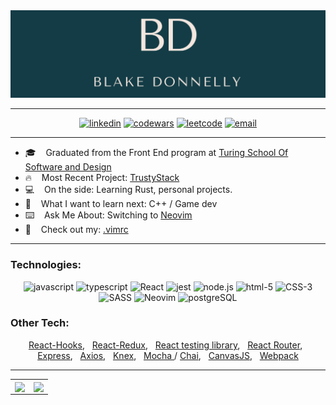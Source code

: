 <img alt="banner" src=./assets/newbanner.png>

---

<div align="center">
  <a href="https://www.linkedin.com/in/blake-donnelly/"><img alt="linkedin"  src="https://img.shields.io/badge/-LinkedIn-black.svg?style=for-the-badge&logo=linkedin&colorB=1C5D99"/></a>
  <a href="https://www.codewars.com/users/blakedonn"><img alt="codewars" src="https://img.shields.io/badge/-Codewars-b1361e.svg?style=for-the-badge&logo=codewars&colorB=b1361e" /></a>
  <a href="https://leetcode.com/dunadine/"><img alt="leetcode" src="https://img.shields.io/badge/-LeetCode-black.svg?style=for-the-badge&logo=leetcode&colorB=000000" /></a>
  <a href="mailto:bdonne39@gmail.com"><img alt="email" src="https://img.shields.io/badge/-Email-f2c236.svg?style=for-the-badge&logo=google&colorB=f2c236" /></a>
</div>
                                                                                                                   
---   

- :mortar_board:&nbsp; &nbsp;   Graduated from the Front End program at [Turing School Of Software and Design](https://turing.io/)
- :fire:&nbsp; &nbsp; Most Recent Project: [TrustyStack](https://github.com/BlakeDonn/TrustyStack)
- :computer:&nbsp; &nbsp; On the side: Learning Rust, personal projects.
- :thinking:&nbsp; &nbsp; What I want to learn next: C++ / Game dev
- :keyboard:&nbsp; &nbsp;  Ask Me About: Switching to [Neovim](https://neovim.io/) 
- :metal:&nbsp; &nbsp; Check out my: [.vimrc](https://github.com/BlakeDonn/dotfiles/blob/master/.vimrc)

---

### Technologies: 
<div align="center">
  <img alt="javascript" src="https://img.shields.io/badge/javascript%20-%23F7DF1E.svg?&style=for-the-badge&logo=javascript&logoColor=%23231123" />
  <img alt="typescript" src="https://img.shields.io/badge/typescript%20-%231572B6.svg?&style=for-the-badge&logo=typescript&logoColor=%23231123" />
  <img alt="React" src="https://img.shields.io/badge/react%20-%2320232a.svg?&style=for-the-badge&logo=react&logoColor=%2361DAFB" />
  <img alt="jest" src="https://img.shields.io/badge/jest%20-%23231123.svg?&style=for-the-badge&logo=jest&logoColor=%23E34F26" />
  <img alt="node.js" src="https://img.shields.io/badge/node.js%20-%2343853D.svg?&style=for-the-badge&logo=node.js&logoColor=white" />
  <img alt="html-5" src="https://img.shields.io/badge/html5%20-%23E34F26.svg?&style=for-the-badge&logo=html5&logoColor=white" />
  <img alt="CSS-3" src="https://img.shields.io/badge/css3%20-%231572B6.svg?&style=for-the-badge&logo=css3&logoColor=white" />
  <img alt="SASS" src="https://img.shields.io/badge/SASS%20-%23CC6699.svg?&style=for-the-badge&logo=Sass&logoColor=%23EFF7FF" />
  <img alt="Neovim" src="https://img.shields.io/badge/NEOVIM%20-%2343853D.svg?&style=for-the-badge&logo=Neovim&logoColor=%23EFF7FF" />
  <img alt="postgreSQL" src="https://img.shields.io/badge/postgreSQL%20-%231572B6.svg?&style=for-the-badge&logo=postgreSQL&logoColor=%2f6792" />
  
</div>

### Other Tech: 
<div align="center">
    <p>
      <a href="https://reactjs.org/docs/hooks-intro.html">React-Hooks</a>, &nbsp; 
      <a href="https://react-redux.js.org/">React-Redux</a>, &nbsp; 
      <a href="https://testing-library.com/docs/react-testing-library/intro/">React testing library</a>,  &nbsp; 
      <a href="https://reactrouter.com/">React Router</a>, &nbsp; 
      <a href="https://www.npmjs.com/package/express">Express</a>,  &nbsp; 
      <a href="https://www.npmjs.com/package/axios">Axios</a>,  &nbsp; 
      <a href="https://knexjs.org/">Knex</a>, &nbsp; 
      <a href="https://www.npmjs.com/package/mocha">Mocha </a>/ 
      <a href="https://www.npmjs.com/package/chai">Chai</a>, &nbsp;  
      <a href="https://www.npmjs.com/package/canvasjs">CanvasJS</a>, &nbsp;  
      <a href="https://www.npmjs.com/package/webpack">Webpack</a> 
  </p>
</div>

---

<div align="center">
<table>
<tr>
<td>
<a>
  <img align="center" width="500px" src="https://wakatime.com/share/@dunadine/60b50f86-745c-47bc-a25a-db644285b883.svg" />
</a>
<td>
<a>
  <img align="center" width="500px" src="https://wakatime.com/share/@dunadine/8ecc93bd-cfe5-4eab-8b35-170f357f26c9.svg" />
</a
</td>
</tr>
</table>
</div>

